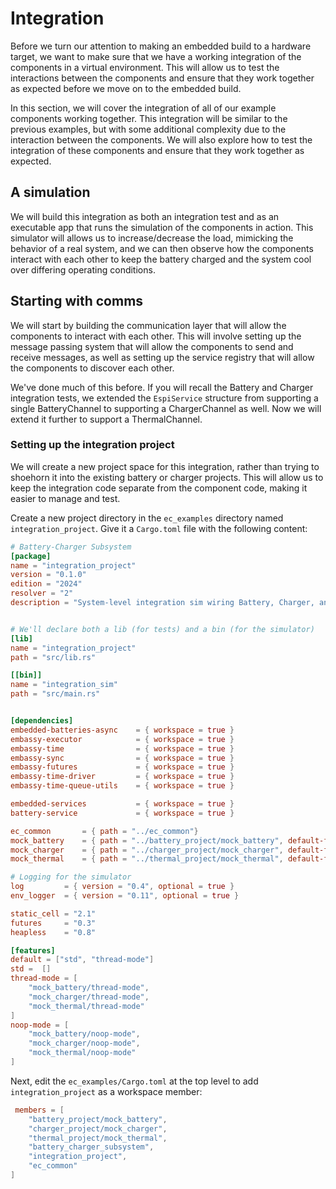 # Integration

Before we turn our attention to making an embedded build to a hardware target, we want to make sure that we have a working integration of the 
components in a virtual environment. This will allow us to test the interactions between the components and ensure that they work together as expected before we move on to the embedded build.

In this section, we will cover the integration of all of our example components working together. 
This integration will be similar to the previous examples, but with some additional complexity due to the interaction between the components. We will also explore how to test the integration of these components and ensure that they work together as expected.

## A simulation
We will build this integration as both an integration test and as an executable app that runs the simulation of the components in action. This simulator will allows us to increase/decrease the load, mimicking the behavior of a real system, and we can then observe how the components interact with each other to keep the battery charged and the system cool over differing operating conditions.

## Starting with comms

We will start by building the communication layer that will allow the components to interact with each other. This will involve setting up the message passing system that will allow the components to send and receive messages, as well as setting up the service registry that will allow the components to discover each other.

We've done much of this before.  If you will recall the Battery and Charger integration tests, we extended the `EspiService` structure from supporting a single BatteryChannel to supporting a ChargerChannel as well.  Now we will extend it further to support a ThermalChannel. 

### Setting up the integration project
We will create a new project space for this integration, rather than trying to shoehorn it into the existing battery or charger projects. This will allow us to keep the integration code separate from the component code, making it easier to manage and test.

Create a new project directory in the `ec_examples` directory named `integration_project`.  Give it a `Cargo.toml` file with the following content:

```toml
# Battery-Charger Subsystem 
[package] 
name = "integration_project"
version = "0.1.0"
edition = "2024"
resolver = "2"
description = "System-level integration sim wiring Battery, Charger, and Thermal"


# We'll declare both a lib (for tests) and a bin (for the simulator)
[lib]
name = "integration_project"
path = "src/lib.rs"

[[bin]]
name = "integration_sim"
path = "src/main.rs"


[dependencies]
embedded-batteries-async    = { workspace = true }
embassy-executor            = { workspace = true }
embassy-time                = { workspace = true }
embassy-sync                = { workspace = true }
embassy-futures             = { workspace = true }
embassy-time-driver         = { workspace = true }
embassy-time-queue-utils    = { workspace = true }

embedded-services           = { workspace = true }
battery-service             = { workspace = true }

ec_common       = { path = "../ec_common"}
mock_battery    = { path = "../battery_project/mock_battery", default-features = false}
mock_charger    = { path = "../charger_project/mock_charger", default-features = false}
mock_thermal    = { path = "../thermal_project/mock_thermal", default-features = false}

# Logging for the simulator
log         = { version = "0.4", optional = true }
env_logger  = { version = "0.11", optional = true }

static_cell = "2.1"
futures     = "0.3"
heapless    = "0.8"

[features]
default = ["std", "thread-mode"]
std =  []
thread-mode = [
    "mock_battery/thread-mode",
    "mock_charger/thread-mode",
    "mock_thermal/thread-mode"
]
noop-mode = [
    "mock_battery/noop-mode",
    "mock_charger/noop-mode",
    "mock_thermal/noop-mode"
]
```

Next, edit the `ec_examples/Cargo.toml` at the top level to add `integration_project` as a workspace member:

```toml
 members = [
    "battery_project/mock_battery",
    "charger_project/mock_charger",
    "thermal_project/mock_thermal",
    "battery_charger_subsystem",
    "integration_project",
    "ec_common"
]
```

